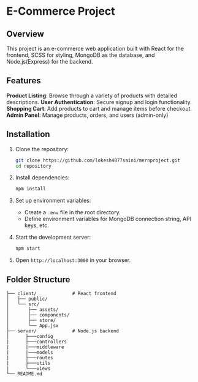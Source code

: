 # E-Commerce Project

## Overview
This project is an e-commerce web application built with React for the frontend, SCSS for styling, MongoDB as the database, and Node.js(Express) for the backend.
## Features
**Product Listing**: Browse through a variety of products with detailed descriptions. **User Authentication**: Secure signup and login functionality. **Shopping Cart**: Add products to cart and manage items before checkout. **Admin Panel**: Manage products, orders, and users (admin-only)
## Installation
1. Clone the repository:
   ```bash
   git clone https://github.com/lokesh4877saini/mernproject.git
   cd repository
   ```

2. Install dependencies:
   ```bash
   npm install
   ```

3. Set up environment variables:
   - Create a `.env` file in the root directory.
   - Define environment variables for MongoDB connection string, API keys, etc.

4. Start the development server:
   ```bash
   npm start
   ```

5. Open `http://localhost:3000` in your browser.

## Folder Structure
```
├── client/             # React frontend
│   ├── public/
│   └── src/
│       ├── assets/
│       ├── components/
│       ├── store/
│       └── App.jsx
├── server/             # Node.js backend
│      ├───config
|      ├───controllers
|      |───middleware
|      |───models
|      ├───routes
|      ├───utils
|      └───views
└── README.md
```
